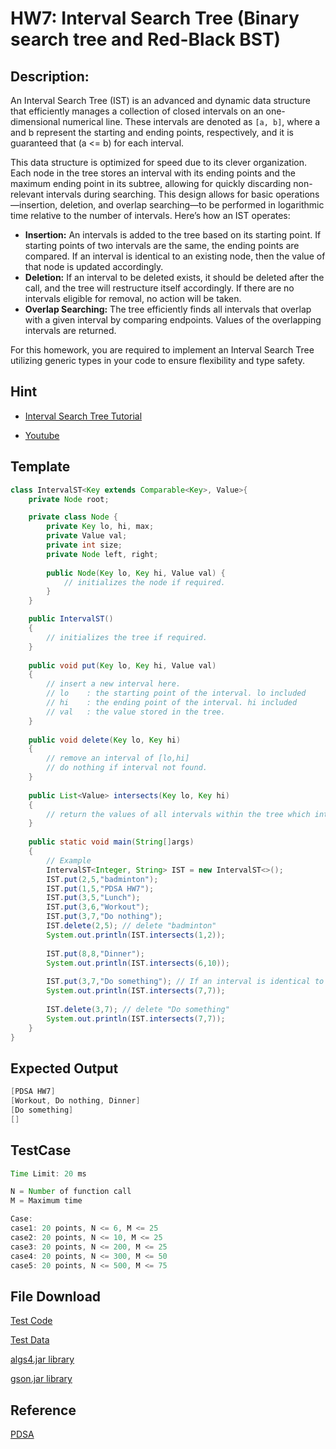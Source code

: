 # HW7: Interval Search Tree (Binary search tree and Red-Black BST)
## Description:
An Interval Search Tree (IST) is an advanced and dynamic data structure that efficiently manages a collection of closed intervals on an one-dimensional numerical line. These intervals are denoted as `[a, b]`, where a and b represent the starting and ending points, respectively, and it is guaranteed that (a <= b) for each interval.

This data structure is optimized for speed due to its clever organization. Each node in the tree stores an interval with its ending points and the maximum ending point in its subtree, allowing for quickly discarding non-relevant intervals during searching. This design allows for basic operations—insertion, deletion, and overlap searching—to be performed in logarithmic time relative to the number of intervals. Here’s how an IST operates:

- **Insertion:** An intervals is added to the tree based on its starting point. If starting points of two intervals are the same, the ending points are compared. If an interval is identical to an existing node, then the value of that node is updated accordingly.
- **Deletion:** If an interval to be deleted exists, it should be deleted after the call, and the tree will restructure itself accordingly. If there are no intervals eligible for removal, no action will be taken.
- **Overlap Searching:** The tree efficiently finds all intervals that overlap with a given interval by comparing endpoints. Values of the overlapping intervals are returned.

For this homework, you are required to implement an Interval Search Tree utilizing generic types in your code to ensure flexibility and type safety.

## Hint
- [Interval Search Tree Tutorial](https://algs4.cs.princeton.edu/93intersection/IntervalST.java.html)

- [Youtube](https://www.youtube.com/watch?v=BLsKHCtdiHs&t=304s&ab_channel=edXSeries)

## Template
```java
class IntervalST<Key extends Comparable<Key>, Value>{
    private Node root;

    private class Node {
        private Key lo, hi, max;
        private Value val;
        private int size;
        private Node left, right;
        
        public Node(Key lo, Key hi, Value val) {
            // initializes the node if required.
        }
    }

    public IntervalST()
    {
        // initializes the tree if required.
    }
    
    public void put(Key lo, Key hi, Value val)
    {
        // insert a new interval here.
        // lo    : the starting point of the interval. lo included
        // hi    : the ending point of the interval. hi included
        // val   : the value stored in the tree.
    }
    
    public void delete(Key lo, Key hi)
    {
        // remove an interval of [lo,hi]
        // do nothing if interval not found.
    }
    
    public List<Value> intersects(Key lo, Key hi)
    {
        // return the values of all intervals within the tree which intersect with [lo,hi].
    }
    
    public static void main(String[]args)
    {
        // Example
        IntervalST<Integer, String> IST = new IntervalST<>();
        IST.put(2,5,"badminton");
        IST.put(1,5,"PDSA HW7");
        IST.put(3,5,"Lunch");
        IST.put(3,6,"Workout");
        IST.put(3,7,"Do nothing");
        IST.delete(2,5); // delete "badminton"
        System.out.println(IST.intersects(1,2));
        
        IST.put(8,8,"Dinner");
        System.out.println(IST.intersects(6,10));
        
        IST.put(3,7,"Do something"); // If an interval is identical to an existing node, then the value of that node is updated accordingly
        System.out.println(IST.intersects(7,7));
        
        IST.delete(3,7); // delete "Do something"
        System.out.println(IST.intersects(7,7));
    }
}
```

## Expected Output
```java
[PDSA HW7]
[Workout, Do nothing, Dinner]
[Do something]
[]
```

## TestCase
```java
Time Limit: 20 ms

N = Number of function call
M = Maximum time

Case:
case1: 20 points, N <= 6, M <= 25
case2: 20 points, N <= 10, M <= 25
case3: 20 points, N <= 200, M <= 25
case4: 20 points, N <= 300, M <= 50
case5: 20 points, N <= 500, M <= 75
```

## File Download
[Test Code](https://drive.google.com/file/d/1UM2E54VVQGa9Tm1Y2VcJqFEY-WhfsPHm/view)

[Test Data](https://drive.google.com/file/d/1fs8GuB-CyvyLej0yg8peVEKlzvrCayl2/view)

[algs4.jar library](https://algs4.cs.princeton.edu/code/algs4.jar)

[gson.jar library](https://drive.google.com/file/d/1gUhlPLTc4EA8P-R_qf3a4uynCQeR0TgH/view?usp=drive_link)

## Reference
[PDSA](https://hackmd.io/@CiqLOooyRwWmK--mMkfetA/H10TwXjsa)